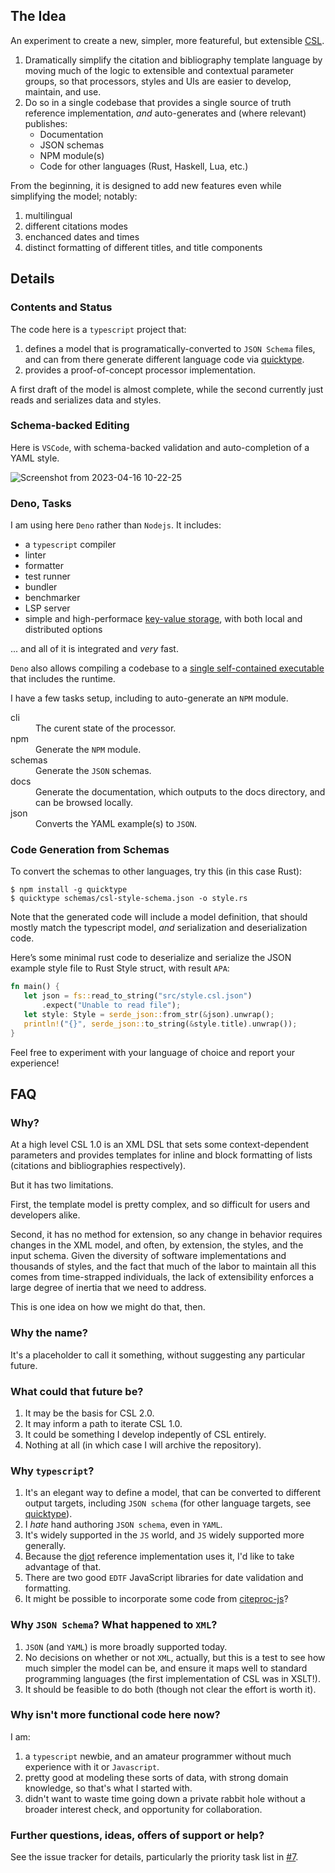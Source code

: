 ## The Idea

An experiment to create a new, simpler, more featureful, but extensible [CSL](https://citationstyles.org/). 

1. Dramatically simplify the citation and bibliography template language by moving much of the logic to extensible and contextual parameter groups, so that processors, styles and UIs are easier to develop, maintain, and use.
2. Do so in a single codebase that provides a single source of truth reference implementation, _and_ auto-generates and (where relevant) publishes:
   - Documentation
   - JSON schemas
   - NPM module(s)
   - Code for other languages (Rust, Haskell, Lua, etc.)

From the beginning, it is designed to add new features even while simplifying the model; notably:

1. multilingual
2. different citations modes
3. enchanced dates and times
4. distinct formatting of different titles, and title components

## Details

### Contents and Status

The code here is a `typescript` project that:

1. defines a model that is programatically-converted to `JSON Schema` files, and
   can from there generate different language code via
   [quicktype](https://quicktype.io).
2. provides a proof-of-concept processor implementation.

A first draft of the model is almost complete, while the second currently just reads and serializes data and styles.

### Schema-backed Editing

Here is `VSCode`, with schema-backed validation and auto-completion of a YAML style.

![Screenshot from 2023-04-16 10-22-25](https://user-images.githubusercontent.com/1134/232319672-88e96d95-1806-4d6b-9d27-6d0cc32d5033.png)

### Deno, Tasks

I am using here `Deno` rather than `Nodejs`. 
It includes:

 - a `typescript` compiler
 - linter
 - formatter
 - test runner
 - bundler
 - benchmarker
 - LSP server
 - simple and high-performace [key-value storage](https://deno.com/manual/runtime/kv), with both local and distributed options

... and all of it is integrated and _very_ fast. 

`Deno` also allows compiling a codebase to a [single self-contained executable](https://deno.com/manual@v1.33.2/tools/compiler) that includes the runtime.

I have a few tasks setup, including to auto-generate an `NPM` module.

<dl>
  <dt>cli</dt>
  <dd>The curent state of the processor.</dd>
  <dt>npm</dt>
  <dd>Generate the <code>NPM</code> module.</dd>
  <dt>schemas</dt>
  <dd>Generate the <code>JSON</code> schemas.</dd>
  <dt>docs</dt>
  <dd>Generate the documentation, which outputs to the docs directory, and can be browsed locally.</dd>
  <dt>json</dt>
  <dd>Converts the </code>YAML</code> example(s) to <code>JSON</code>.</dd>
</dl>

### Code Generation from Schemas

To convert the schemas to other languages, try this (in this case Rust):

```console
$ npm install -g quicktype
$ quicktype schemas/csl-style-schema.json -o style.rs
```

Note that the generated code will include a model definition, that should mostly
match the typescript model, _and_ serialization and deserialization code.

Here’s some minimal rust code to deserialize and serialize the JSON example
style file to Rust Style struct, with result `APA`:

```rust
fn main() {
   let json = fs::read_to_string("src/style.csl.json")
       .expect("Unable to read file");
   let style: Style = serde_json::from_str(&json).unwrap();
   println!("{}", serde_json::to_string(&style.title).unwrap());
}
```

Feel free to experiment with your language of choice and report your experience!

## FAQ

### Why?

At a high level CSL 1.0 is an XML DSL that sets some context-dependent parameters and provides templates for inline and block formatting of lists (citations and bibliographies respectively).

But it has two limitations.

First, the template model is pretty complex, and so difficult for users and developers alike.

Second, it has no method for extension, so any change in behavior requires changes in the XML model, and often, by extension, the styles, and the input schema. 
Given the diversity of software implementations and thousands of styles, and the fact that much of the labor to maintain all this comes from time-strapped individuals, the lack of extensibility enforces a large degree of inertia that we need to address.

This is one idea on how we might do that, then.

### Why the name?

It's a placeholder to call it something, without suggesting any particular future.

### What could that future be?

1. It may be the basis for CSL 2.0.
2. It may inform a path to iterate CSL 1.0.
3. It could be something I develop indepently of CSL entirely.
4. Nothing at all (in which case I will archive the repository).

### Why `typescript`?

1. It's an elegant way to define a model, that can be converted to different output targets, including `JSON schema` (for other language targets, see [quicktype](https://github.com/quicktype/quicktype)).
2. I _hate_ hand authoring `JSON schema`, even in `YAML`.
3. It's widely supported in the `JS` world, and `JS` widely supported more generally.
4. Because the [djot](https://djot.net/) reference implementation uses it, I'd like to take advantage of that.
5. There are two good `EDTF` JavaScript libraries for date validation and formatting.
6. It might be possible to incorporate some code from [citeproc-js](https://github.com/Juris-M/citeproc-js)?

### Why `JSON Schema`? What happened to `XML`?

1. `JSON` (and `YAML`) is more broadly supported today.
2. No decisions on whether or not `XML`, actually, but this is a test to see how much simpler the model can be, and ensure it maps well to standard programming languages (the first implementation of CSL was in XSLT!).
3. It should be feasible to do both (though not clear the effort is worth it).

### Why isn't more functional code here now?

I am:

1. a `typescript` newbie, and an amateur programmer without much experience with it or `Javascript`.
2. pretty good at modeling these sorts of data, with strong domain knowledge, so that's what I started with.
3. didn't want to waste time going down a private rabbit hole without a broader interest check, and opportunity for collaboration.

### Further questions, ideas, offers of support or help?

See the issue tracker for details, particularly the priority task list in
[#7](https://github.com/bdarcus/csl-next.js/issues/7).
